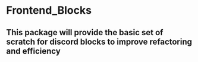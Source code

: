 # Frontend_Blocks
## This package will provide the basic set of scratch for discord blocks to improve refactoring and efficiency
